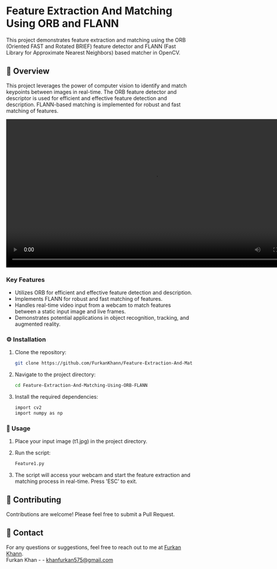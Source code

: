 # Feature Extraction And Matching Using ORB and FLANN

This project demonstrates feature extraction and matching using the ORB (Oriented FAST and Rotated BRIEF) feature detector and FLANN (Fast Library for Approximate Nearest Neighbors) based matcher in OpenCV.

## :star2: Overview

This project leverages the power of computer vision to identify and match keypoints between images in real-time. The ORB feature detector and descriptor is used for efficient and effective feature detection and description. FLANN-based matching is implemented for robust and fast matching of features.
 <div align="center">
  <video controls width="800">
    <source src="https://jumpshare.com/embed/hwp1rPtDGMKZecTopK2g" type="video/mp4">
    Your browser does not support the video tag.
  </video>
</div>

### Key Features

- Utilizes ORB for efficient and effective feature detection and description.
- Implements FLANN for robust and fast matching of features.
- Handles real-time video input from a webcam to match features between a static input image and live frames.
- Demonstrates potential applications in object recognition, tracking, and augmented reality.

### :gear: Installation

1. Clone the repository:

   ```bash
   git clone https://github.com/FurkanKhann/Feature-Extraction-And-Matching-Using-ORB-FLANN.git
2. Navigate to the project directory:
   
   ```bash
   cd Feature-Extraction-And-Matching-Using-ORB-FLANN
3. Install the required dependencies:
   ```bash
   import cv2
   import numpy as np

### :triangular_flag_on_post: Usage

1. Place your input image (t1.jpg) in the project directory.
2. Run the script:
   
   ```bash
   Feature1.py
3. The script will access your webcam and start the feature extraction and matching process in real-time. Press 'ESC' to exit.

## :wave:  Contributing
Contributions are welcome! Please feel free to submit a Pull Request.

## :handshake: Contact
For any questions or suggestions, feel free to reach out to me at <a href='https://github.com/FurkanKhann'>Furkan Khann</a>.
<br>
Furkan Khan - - khanfurkan575@gmail.com



